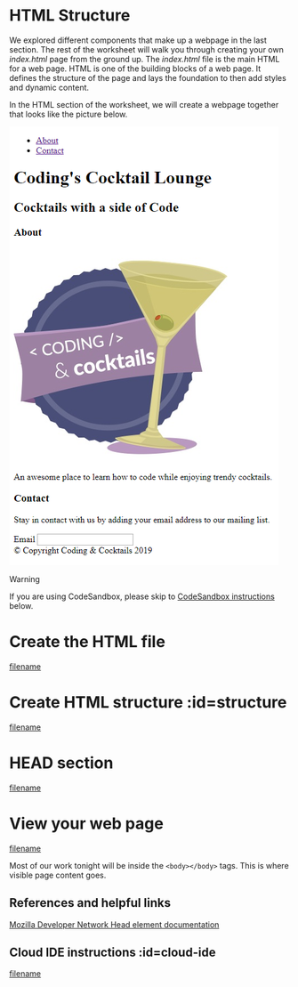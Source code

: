 # HTML Structure

We explored different components that make up a webpage in the last section. The rest of the worksheet will walk you through creating your own _index.html_ page from the ground up. The _index.html_ file is the main HTML for a web page. HTML is one of the building blocks of a web page. It defines the structure of the page and lays the foundation to then add styles and dynamic content. 

In the HTML section of the worksheet, we will create a webpage together that looks like the picture below.

![](images/goal.png ':class=image-border')


>[!WARNING]
If you are using CodeSandbox, please skip to [CodeSandbox instructions](./?id=cloud-ide) below.


# Create the HTML file

[filename](./1file.md ':include')

# Create HTML structure :id=structure

[filename](./2structure.md ':include')

# HEAD section 

[filename](./3head.md ':include')

# View your web page 

[filename](./4view.md ':include')


Most of our work tonight will be inside the `<body></body>` tags.  This is where visible page content goes.


## References and helpful links 
[Mozilla Developer Network Head element documentation](https://developer.mozilla.org/en-US/docs/Web/HTML/Element/head)

## Cloud IDE instructions :id=cloud-ide

[filename](./cloud-ide.md ':include')